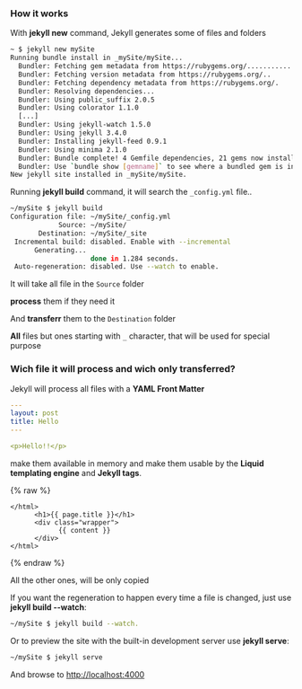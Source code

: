 
### How it works

With **jekyll new** command, Jekyll generates some of files and folders

```sh
~ $ jekyll new mySite
Running bundle install in _mySite/mySite...
  Bundler: Fetching gem metadata from https://rubygems.org/...........
  Bundler: Fetching version metadata from https://rubygems.org/..
  Bundler: Fetching dependency metadata from https://rubygems.org/.
  Bundler: Resolving dependencies...
  Bundler: Using public_suffix 2.0.5
  Bundler: Using colorator 1.1.0
  [...]
  Bundler: Using jekyll-watch 1.5.0
  Bundler: Using jekyll 3.4.0
  Bundler: Installing jekyll-feed 0.9.1
  Bundler: Using minima 2.1.0
  Bundler: Bundle complete! 4 Gemfile dependencies, 21 gems now installed.
  Bundler: Use `bundle show [gemname]` to see where a bundled gem is installed.
New jekyll site installed in _mySite/mySite.
```

<!-- vertical-slide -->

Running **jekyll build** command, it will search the ```_config.yml``` file..

```sh
~/mySite $ jekyll build
Configuration file: ~/mySite/_config.yml
            Source: ~/mySite/
       Destination: ~/mySite/_site
 Incremental build: disabled. Enable with --incremental
      Generating...
                    done in 1.284 seconds.
 Auto-regeneration: disabled. Use --watch to enable.

```

It will take all file in the ```Source``` folder

**process** them if they need it

And **transferr** them to the ```Destination``` folder

**All** files but ones starting with ```_``` character, that will be used for special purpose

<!-- vertical-slide -->

### Wich file it will process and wich only transferred?

Jekyll will process all files with a **YAML Front Matter**

```yaml
---
layout: post
title: Hello
---

<p>Hello!!</p>
```

make them available in memory and make them usable by the **Liquid templating engine** and **Jekyll tags**.

{% raw %}
```liquid
</html>
      <h1>{{ page.title }}</h1>
      <div class="wrapper">
            {{ content }}
      </div>
</html>
```
{% endraw %}

All the other ones, will be only copied

<!-- vertical-slide -->

If you want the regeneration to happen every time a file is changed, just use **jekyll build --watch**:

```sh
~/mySite $ jekyll build --watch.
```

Or to preview the site with the built-in development server use **jekyll serve**:

```sh
~/mySite $ jekyll serve 
```

And browse to [http://localhost:4000](http://localhost:4000)

<!-- next-slide -->